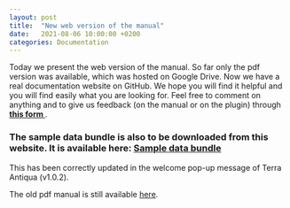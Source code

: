 ```yaml
---
layout: post
title:  "New web version of the manual"
date:   2021-08-06 10:00:00 +0200
categories: Documentation
---
```


Today we present the web version of the manual. So far only the pdf version was available, which was hosted on Google Drive. Now we have a real documentation website on GitHub. We hope you will find it helpful and you will find easily what you are looking for.
Feel free to comment on anything and to give us feedback (on the manual or on the plugin) through <a href="https://docs.google.com/forms/d/e/1FAIpQLSc7r0Uhl2aauYCyBNpMgFrtRfP8oIJtjL_e5S1t7NHKmP15sA/viewform?usp=sf_link"><b>this form </b></a>.

### The sample data bundle is also to be downloaded from this website. It is available here: <a href="/sample_data.html">Sample data bundle</a>

This has been correctly updated in the welcome pop-up message of Terra Antiqua (v1.0.2).

The old pdf manual is still available <a href="https://docs.google.com/document/d/1YauPn7iQ0677rOtbOIaBTwIBDpbLUAMyk4xwNpCGcGU/edit?usp=sharing">here</a>.
